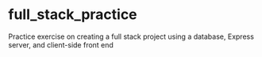 # full_stack_practice
Practice exercise on creating a full stack project using a database, Express server, and client-side front end
